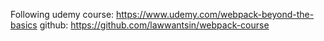 Following udemy course: https://www.udemy.com/webpack-beyond-the-basics
github: https://github.com/lawwantsin/webpack-course
